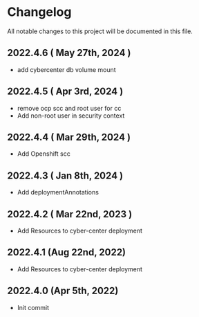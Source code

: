 # Changelog

All notable changes to this project will be documented in this file.

## 2022.4.6 ( May 27th, 2024 )
* add cybercenter db volume mount
## 2022.4.5 ( Apr 3rd, 2024 )
* remove ocp scc and root user for cc
* Add non-root user in security context
## 2022.4.4 ( Mar 29th, 2024 )
* Add Openshift scc
## 2022.4.3 ( Jan 8th, 2024 )
* Add deploymentAnnotations
## 2022.4.2 ( Mar 22nd, 2023 )
* Add Resources to cyber-center deployment
## 2022.4.1 (Aug 22nd, 2022)
* Add Resources to cyber-center deployment
## 2022.4.0 (Apr 5th, 2022)
* Init commit
